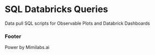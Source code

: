 # SQL Databricks Queries

Data pull SQL scripts for Observable Plots and Databrick Dashboards

### Footer

Power by Mimilabs.ai
